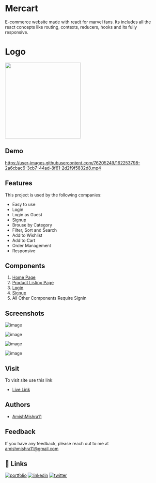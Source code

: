 
# Mercart

E-commerce website made with readt for marvel fans. Its includes all the react concepts like routing, contexts, reducers, hooks and its fully responsive.

# Logo
<img src="https://mercart.netlify.app/images/E-Cart-Logo-transparent.png" width="250px">


## Demo

https://user-images.githubusercontent.com/76205249/162253798-2a6cbac6-3cb7-44ad-8f61-2d2f9f5832d8.mp4



## Features

This project is used by the following companies:

- Easy to use
- Login 
- Login as Guest
- Signup
- Brouse by Category
- Filter, Sort and Search
- Add to Wishlist
- Add to Cart 
- Order Management
- Responsive


## Components
1. [Home Page](https://mercart-react.netlify.app)
2. [Product Listing Page](https://mercart-react.netlify.app/products)
3. [Login](https://mercart-react.netlify.app/login)
4. [Signup](https://mercart-react.netlify.app/signup)
5. All Other Components Require Signin
## Screenshots
![image](https://user-images.githubusercontent.com/76205249/162255119-a115c0f8-bb3e-4467-8ea2-62b535222fa0.png)

![image](https://user-images.githubusercontent.com/76205249/162255228-925a12f2-3492-47c8-9695-2943147df727.png)

![image](https://user-images.githubusercontent.com/76205249/162255300-a96ae26d-89e2-4c64-9412-8cb9a8de6a44.png)

![image](https://user-images.githubusercontent.com/76205249/162255363-5db6e741-82ec-409e-a524-b726ae0ebce6.png)

## Visit

To visit site use this link

- [Live Link](https://mercart-react.netlify.app)



## Authors

- [AmishMishra11](https://github.com/AmishMishra11)


## Feedback

If you have any feedback, please reach out to me at amishmishra11@gmail.com



## 🔗 Links
[![portfolio](https://img.shields.io/badge/my_portfolio-000?style=for-the-badge&logo=ko-fi&logoColor=white)](https://amishmishra.netlify.app)
[![linkedin](https://img.shields.io/badge/linkedin-0A66C2?style=for-the-badge&logo=linkedin&logoColor=white)](https://www.linkedin.com/in/amish-mishra-98b43221a/)
[![twitter](https://img.shields.io/badge/twitter-1DA1F2?style=for-the-badge&logo=twitter&logoColor=white)](https://twitter.com/The_Scarcastic1)

